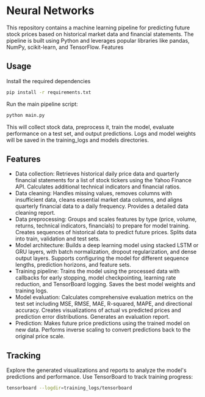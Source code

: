 
# Neural Networks

This repository contains a machine learning pipeline for predicting future stock prices based on historical market data and financial statements. The pipeline is built using Python and leverages popular libraries like pandas, NumPy, scikit-learn, and TensorFlow. Features




## Usage
Install the required dependencies
```bash
pip install -r requirements.txt
```
Run the main pipeline script:
```bash
python main.py
```

This will collect stock data, preprocess it, train the model, evaluate performance on a test set, and output predictions. Logs and model weights will be saved in the training_logs and models directories.
## Features

- Data collection: Retrieves historical daily price data and quarterly financial statements for a list of stock tickers using the Yahoo Finance API. Calculates additional technical indicators and financial ratios.
- Data cleaning: Handles missing values, removes columns with insufficient data, cleans essential market data columns, and aligns quarterly financial data to a daily frequency. Provides a detailed data cleaning report.
- Data preprocessing: Groups and scales features by type (price, volume, returns, technical indicators, financials) to prepare for model training. Creates sequences of historical data to predict future prices. Splits data into train, validation and test sets.
- Model architecture: Builds a deep learning model using stacked LSTM or GRU layers, with batch normalization, dropout regularization, and dense output layers. Supports configuring the model for different sequence lengths, prediction horizons, and feature sets.
- Training pipeline: Trains the model using the processed data with callbacks for early stopping, model checkpointing, learning rate reduction, and TensorBoard logging. Saves the best model weights and training logs.
- Model evaluation: Calculates comprehensive evaluation metrics on the test set including MSE, RMSE, MAE, R-squared, MAPE, and directional accuracy. Creates visualizations of actual vs predicted prices and prediction error distributions. Generates an evaluation report.
- Prediction: Makes future price predictions using the trained model on new data. Performs inverse scaling to convert predictions back to the original price scale.


## Tracking

Explore the generated visualizations and reports to analyze the model's predictions and performance. Use TensorBoard to track training progress:
```bash
tensorboard --logdir=training_logs/tensorboard
```


